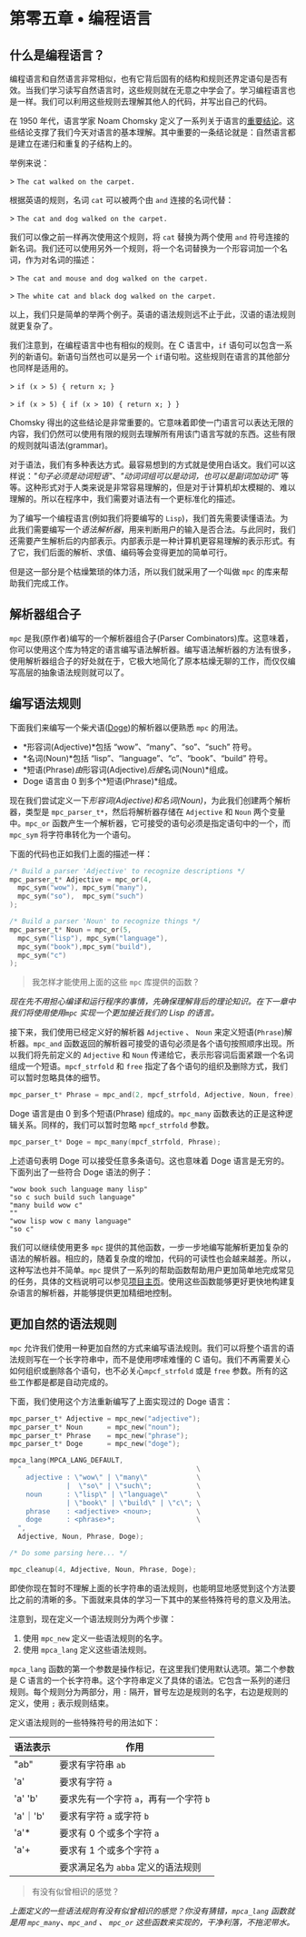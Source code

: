 # 第零五章 • 编程语言

## 什么是编程语言？

编程语言和自然语言非常相似，也有它背后固有的结构和规则还界定语句是否有效。当我们学习读写自然语言时，这些规则就在无意之中学会了。学习编程语言也是一样。我们可以利用这些规则去理解其他人的代码，并写出自己的代码。

在 1950 年代，语言学家 Noam Chomsky 定义了一系列关于语言的[重要结论](http://en.wikipedia.org/wiki/Chomsky_hierarchy)。这些结论支撑了我们今天对语言的基本理解。其中重要的一条结论就是：自然语言都是建立在递归和重复的子结构上的。

举例来说：

\> `The cat walked on the carpet.`

根据英语的规则，名词 `cat` 可以被两个由 `and` 连接的名词代替：

\> `The cat and dog walked on the carpet.`

我们可以像之前一样再次使用这个规则，将 `cat` 替换为两个使用 `and` 符号连接的新名词。我们还可以使用另外一个规则，将一个名词替换为一个形容词加一个名词，作为对名词的描述：

\> `The cat and mouse and dog walked on the carpet.`

\> `The white cat and black dog walked on the carpet.`

以上，我们只是简单的举两个例子。英语的语法规则远不止于此，汉语的语法规则就更复杂了。

我们注意到，在编程语言中也有相似的规则。在 C 语言中，`if` 语句可以包含一系列的新语句。新语句当然也可以是另一个 `if`语句啦。这些规则在语言的其他部分也同样是适用的。

\> `if (x > 5) { return x; }`

\> `if (x > 5) { if (x > 10) { return x; } }`

Chomsky 得出的这些结论是非常重要的。它意味着即使一门语言可以表达无限的内容，我们仍然可以使用有限的规则去理解所有用该门语言写就的东西。这些有限的规则就叫语法(grammar)。

对于语法，我们有多种表达方式。最容易想到的方式就是使用白话文。我们可以这样说：*"句子必须是动词短语"*、*"动词词组可以是动词，也可以是副词加动词"* 等等。这种形式对于人类来说是非常容易理解的，但是对于计算机却太模糊的、难以理解的。所以在程序中，我们需要对语法有一个更标准化的描述。

为了编写一个编程语言(例如我们将要编写的 `Lisp`)，我们首先需要读懂语法。为此我们需要编写一个*语法解析器*，用来判断用户的输入是否合法。与此同时，我们还需要产生解析后的内部表示。内部表示是一种计算机更容易理解的表示形式。有了它，我们后面的解析、求值、编码等会变得更加的简单可行。

但是这一部分是个枯燥繁琐的体力活，所以我们就采用了一个叫做 `mpc` 的库来帮助我们完成工作。

## 解析器组合子

`mpc` 是我(原作者)编写的一个解析器组合子(Parser Combinators)库。这意味着，你可以使用这个库为特定的语言编写语法解析器。编写语法解析器的方法有很多，使用解析器组合子的好处就在于，它极大地简化了原本枯燥无聊的工作，而仅仅编写高层的抽象语法规则就可以了。

<!--

TODO:

Many Parser Combinator libraries actually work by letting you write normal code that looks a bit like a grammar, not by actually specifying a grammar directly. In many situations this is fine, but sometimes it can get clunky and complicated. Luckily for us mpc allows us to write normal code that just looks like a grammar, or we can use special notation to write a grammar directly!

-->


## 编写语法规则

下面我们来编写一个柴犬语([Doge](http://knowyourmeme.com/memes/doge))的解析器以便熟悉 `mpc` 的用法。

- *形容词(Adjective)*包括 “wow”、“many”、“so”、“such” 符号。
- *名词(Noun)*包括 “lisp”、“language”、“c”、“book”、“build” 符号。
- *短语(Phrase)*由*形容词(Adjective)*后接*名词(Noun)*组成。
- Doge 语言由 0 到多个*短语(Phrase)*组成。

现在我们尝试定义一下*形容词(Adjective)*和*名词(Noun)*，为此我们创建两个解析器，类型是 `mpc_parser_t*`，然后将解析器存储在 `Adjective` 和 `Noun` 两个变量中。`mpc_or` 函数产生一个解析器，它可接受的语句必须是指定语句中的一个，而 `mpc_sym` 将字符串转化为一个语句。

下面的代码也正如我们上面的描述一样：

```c
/* Build a parser 'Adjective' to recognize descriptions */
mpc_parser_t* Adjective = mpc_or(4, 
  mpc_sym("wow"), mpc_sym("many"),
  mpc_sym("so"),  mpc_sym("such")
);

/* Build a parser 'Noun' to recognize things */
mpc_parser_t* Noun = mpc_or(5,
  mpc_sym("lisp"), mpc_sym("language"),
  mpc_sym("book"),mpc_sym("build"), 
  mpc_sym("c")
);
```

> 我怎样才能使用上面的这些 `mpc` 库提供的函数？

*现在先不用担心编译和运行程序的事情，先确保理解背后的理论知识。在下一章中我们将使用使用`mpc` 实现一个更加接近我们的 Lisp 的语言。*

接下来，我们使用已经定义好的解析器 `Adjective` 、 `Noun` 来定义短语(`Phrase`)解析器。`mpc_and` 函数返回的解析器可接受的语句必须是各个语句按照顺序出现。所以我们将先前定义的 `Adjective` 和 `Noun` 传递给它，表示形容词后面紧跟一个名词组成一个短语。`mpcf_strfold` 和 `free` 指定了各个语句的组织及删除方式，我们可以暂时忽略具体的细节。

```c
mpc_parser_t* Phrase = mpc_and(2, mpcf_strfold, Adjective, Noun, free);
```

Doge 语言是由 0 到多个短语(Phrase) 组成的。`mpc_many` 函数表达的正是这种逻辑关系。同样的，我们可以暂时忽略 `mpcf_strfold` 参数。

```c
mpc_parser_t* Doge = mpc_many(mpcf_strfold, Phrase);
```

上述语句表明 Doge 可以接受任意多条语句。这也意味着 Doge 语言是无穷的。下面列出了一些符合 Doge 语法的例子：

```
"wow book such language many lisp"
"so c such build such language"
"many build wow c"
""
"wow lisp wow c many language"
"so c"
```

我们可以继续使用更多 `mpc` 提供的其他函数，一步一步地编写能解析更加复杂的语法的解析器。相应的，随着复杂度的增加，代码的可读性也会越来越差。所以，这种写法也并不简单。`mpc` 提供了一系列的帮助函数帮助用户更加简单地完成常见的任务，具体的文档说明可以参见[项目主页](http://github.com/orangeduck/mpc)。使用这些函数能够更好更快地构建复杂语言的解析器，并能够提供更加精细地控制。

## 更加自然的语法规则

`mpc` 允许我们使用一种更加自然的方式来编写语法规则。我们可以将整个语言的语法规则写在一个长字符串中，而不是使用啰嗦难懂的 C 语句。我们不再需要关心如何组织或删除各个语句，也不必关心`mpcf_strfold` 或是 `free` 参数。所有的这些工作都是都是自动完成的。

下面，我们使用这个方法重新编写了上面实现过的 Doge 语言：

```c
mpc_parser_t* Adjective = mpc_new("adjective");
mpc_parser_t* Noun      = mpc_new("noun");
mpc_parser_t* Phrase    = mpc_new("phrase");
mpc_parser_t* Doge      = mpc_new("doge");

mpca_lang(MPCA_LANG_DEFAULT,
  "                                           \
    adjective : \"wow\" | \"many\"            \
              |  \"so\" | \"such\";           \
    noun      : \"lisp\" | \"language\"       \
              | \"book\" | \"build\" | \"c\"; \
    phrase    : <adjective> <noun>;           \
    doge      : <phrase>*;                    \
  ",
  Adjective, Noun, Phrase, Doge);

/* Do some parsing here... */

mpc_cleanup(4, Adjective, Noun, Phrase, Doge);
```

即使你现在暂时不理解上面的长字符串的语法规则，也能明显地感觉到这个方法要比之前的清晰的多。下面就来具体的学习一下其中的某些特殊符号的意义及用法。

注意到，现在定义一个语法规则分为两个步骤：
1. 使用 `mpc_new` 定义一些语法规则的名字。
2. 使用 `mpca_lang` 定义这些语法规则。

`mpca_lang` 函数的第一个参数是操作标记，在这里我们使用默认选项。第二个参数是 C 语言的一个长字符串。这个字符串定义了具体的语法。它包含一系列的递归规则。每个规则分为两部分，用 `:` 隔开，冒号左边是规则的名字，右边是规则的定义，使用 `;` 表示规则结束。

定义语法规则的一些特殊符号的用法如下：

| 语法表示 | 作用 |
|------------|-------------------------|
| "ab" | 要求有字符串 `ab` |
| 'a' | 要求有字符 `a` |
| 'a' 'b' | 要求先有一个字符 `a`，再有一个字符 `b` |
| 'a'｜'b' | 要求有字符 `a` 或字符 `b` |
| 'a'* | 要求有 0 个或多个字符 `a` |
| 'a'+ | 要求有 1 个或多个字符 `a` |
| <abba> | 要求满足名为 `abba` 定义的语法规则 |

> 有没有似曾相识的感觉？

*上面定义的一些语法规则有没有似曾相识的感觉？你没有猜错，`mpca_lang` 函数就是用 `mpc_many`、`mpc_and` 、 `mpc_or` 这些函数来实现的，干净利落，不拖泥带水。*